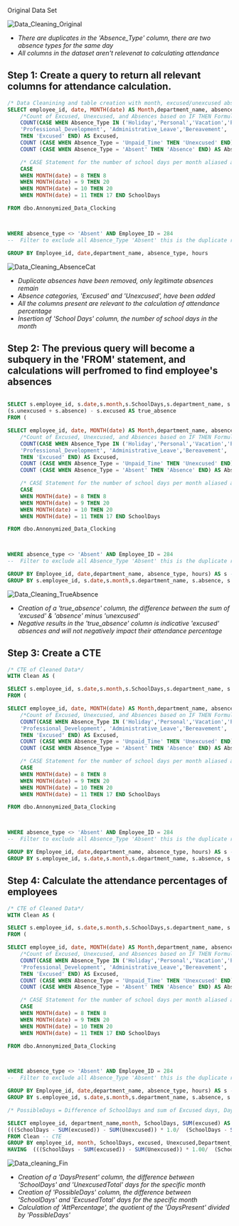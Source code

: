 Original Data Set

![Data_Cleaning_Original](https://user-images.githubusercontent.com/112409778/208680653-eaed806b-ee56-4eae-a27c-9a135a67b48f.png)


- *There are duplicates in the 'Absence_Type' column, there are two absence types for the same day*
- *All columns in the dataset aren't relevenat to calculating attendance*

## Step 1: Create a query to return all relevant columns for attendance calculation.
~~~SQL
/* Data Cleanining and table creation with month, excused/unexcused absences*/
SELECT employee_id, date, MONTH(date) AS Month,department_name, absence_type, 
	/*Count of Excused, Unexcused, and Absences based on IF THEN Formula*/
	COUNT(CASE WHEN Absence_Type IN ('Holiday','Personal','Vacation','Personal_(Longevity)', 
	'Professional_Development', 'Administrative_Leave','Bereavement', 'Religious_Observation', 'Sick', 'Covid_Sick') 
	THEN 'Excused' END) AS Excused,
	COUNT (CASE WHEN Absence_Type = 'Unpaid_Time' THEN 'Unexcused' END) AS Unexcused,
	COUNT (CASE WHEN Absence_Type = 'Absent' THEN 'Absence' END) AS Absence,

	/* CASE Statement for the number of school days per month aliased as SchoolDays*/
	CASE 
	WHEN MONTH(date) = 8 THEN 8 
	WHEN MONTH(date) = 9 THEN 20
	WHEN MONTH(date) = 10 THEN 20
	WHEN MONTH(date) = 11 THEN 17 END SchoolDays

FROM dbo.Annonymized_Data_Clocking



WHERE absence_type <> 'Absent' AND Employee_ID = 284 
--  Filter to exclude all Absence_Type 'Absent' this is the duplicate row that makes it difficult to calculate attendance 

GROUP BY Employee_id, date,department_name, absence_type, hours
~~~

![Data_Cleaning_AbsenceCat](https://user-images.githubusercontent.com/112409778/208681303-7d95e2de-9cf4-4bab-ad93-4266f8f3af94.png)

- *Duplicate absences have been removed, only legitimate absences remain*
- *Absence categories, 'Excused' and 'Unexcused', have been added*
- *All the columns present are relevant to the calculation of attendance percentage*
- *Insertion of 'School Days' column, the number of school days in the month*



## Step 2: The previous query will become a subquery in the 'FROM' statement, and calculations will perfromed to find employee's absences 

~~~SQL 

SELECT s.employee_id, s.date,s.month,s.SchoolDays,s.department_name, s.absence, s.excused, s.unexcused, s.absence_type, 
(s.unexcused + s.absence) - s.excused AS true_absence
FROM (

SELECT employee_id, date, MONTH(date) AS Month,department_name, absence_type, 
	/*Count of Excused, Unexcused, and Absences based on IF THEN Formula*/
	COUNT(CASE WHEN Absence_Type IN ('Holiday','Personal','Vacation','Personal_(Longevity)', 
	'Professional_Development', 'Administrative_Leave','Bereavement', 'Religious_Observation', 'Sick', 'Covid_Sick') 
	THEN 'Excused' END) AS Excused,
	COUNT (CASE WHEN Absence_Type = 'Unpaid_Time' THEN 'Unexcused' END) AS Unexcused,
	COUNT (CASE WHEN Absence_Type = 'Absent' THEN 'Absence' END) AS Absence,

	/* CASE Statement for the number of school days per month aliased as SchoolDays*/
	CASE 
	WHEN MONTH(date) = 8 THEN 8 
	WHEN MONTH(date) = 9 THEN 20
	WHEN MONTH(date) = 10 THEN 20
	WHEN MONTH(date) = 11 THEN 17 END SchoolDays

FROM dbo.Annonymized_Data_Clocking



WHERE absence_type <> 'Absent' AND Employee_ID = 284 
--  Filter to exclude all Absence_Type 'Absent' this is the duplicate row that makes it difficult to calculate attendance 

GROUP BY Employee_id, date,department_name, absence_type, hours) AS s -- Alias subquery
GROUP BY s.employee_id, s.date,s.month,s.department_name, s.absence, s.excused, s.unexcused, s.absence_type,s.Day_type,s.SchoolDays
~~~

![Data_Cleaning_TrueAbsence](https://user-images.githubusercontent.com/112409778/208683686-1c207193-cdad-47de-98a1-7c3705916efc.png)

- *Creation of a 'true_absence' column, the difference between the sum of 'excused' & 'absence' minus 'unexcused'*
- *Negative results in the 'true_absence' column is indicative 'excused' absences and will not negatively impact their attendance percentage*

## Step 3: Create a CTE 

~~~SQL
/* CTE of Cleaned Data*/
WITH Clean AS (

SELECT s.employee_id, s.date,s.month,s.SchoolDays,s.department_name, s.absence, s.excused, s.unexcused, s.absence_type, (s.unexcused + s.absence) - s.excused AS true_absence
FROM (

SELECT employee_id, date, MONTH(date) AS Month,department_name, absence_type, 
	/*Count of Excused, Unexcused, and Absences based on IF THEN Formula*/
	COUNT(CASE WHEN Absence_Type IN ('Holiday','Personal','Vacation','Personal_(Longevity)', 
	'Professional_Development', 'Administrative_Leave','Bereavement', 'Religious_Observation', 'Sick', 'Covid_Sick') 
	THEN 'Excused' END) AS Excused,
	COUNT (CASE WHEN Absence_Type = 'Unpaid_Time' THEN 'Unexcused' END) AS Unexcused,
	COUNT (CASE WHEN Absence_Type = 'Absent' THEN 'Absence' END) AS Absence,

	/* CASE Statement for the number of school days per month aliased as SchoolDays*/
	CASE 
	WHEN MONTH(date) = 8 THEN 8 
	WHEN MONTH(date) = 9 THEN 20
	WHEN MONTH(date) = 10 THEN 20
	WHEN MONTH(date) = 11 THEN 17 END SchoolDays

FROM dbo.Annonymized_Data_Clocking



WHERE absence_type <> 'Absent' AND Employee_ID = 284 
--  Filter to exclude all Absence_Type 'Absent' this is the duplicate row that makes it difficult to calculate attendance 

GROUP BY Employee_id, date,department_name, absence_type, hours) AS s -- Alias subquery
GROUP BY s.employee_id, s.date,s.month,s.department_name, s.absence, s.excused, s.unexcused, s.absence_type,s.Day_type,s.SchoolDays)
~~~

## Step 4: Calculate the attendance percentages of employees

~~~SQL
/* CTE of Cleaned Data*/
WITH Clean AS (

SELECT s.employee_id, s.date,s.month,s.SchoolDays,s.department_name, s.absence, s.excused, s.unexcused, s.absence_type, (s.unexcused + s.absence) - s.excused AS true_absence
FROM (

SELECT employee_id, date, MONTH(date) AS Month,department_name, absence_type, 
	/*Count of Excused, Unexcused, and Absences based on IF THEN Formula*/
	COUNT(CASE WHEN Absence_Type IN ('Holiday','Personal','Vacation','Personal_(Longevity)', 
	'Professional_Development', 'Administrative_Leave','Bereavement', 'Religious_Observation', 'Sick', 'Covid_Sick') 
	THEN 'Excused' END) AS Excused,
	COUNT (CASE WHEN Absence_Type = 'Unpaid_Time' THEN 'Unexcused' END) AS Unexcused,
	COUNT (CASE WHEN Absence_Type = 'Absent' THEN 'Absence' END) AS Absence,

	/* CASE Statement for the number of school days per month aliased as SchoolDays*/
	CASE 
	WHEN MONTH(date) = 8 THEN 8 
	WHEN MONTH(date) = 9 THEN 20
	WHEN MONTH(date) = 10 THEN 20
	WHEN MONTH(date) = 11 THEN 17 END SchoolDays

FROM dbo.Annonymized_Data_Clocking



WHERE absence_type <> 'Absent' AND Employee_ID = 284
--  Filter to exclude all Absence_Type 'Absent' this is the duplicate row that makes it difficult to calculate attendance 

GROUP BY Employee_id, date,department_name, absence_type, hours) AS s -- Alias subquery
GROUP BY s.employee_id, s.date,s.month,s.department_name, s.absence, s.excused, s.unexcused, s.absence_type,s.Day_type,s.SchoolDays)

/* PossibleDays = Difference of SchoolDays and sum of Excused days, DaysPresent =  PossibleDays minus the sum of unexcused days*/  

SELECT employee_id, department_name,month, SchoolDays, SUM(excused) AS ExcusedTotal, SUM(unexcused) AS UnexcusedTotal,(SchoolDays - SUM(excused)) - SUM(Unexcused) AS DaysPresent, SchoolDays - SUM(excused) AS PossibleDays, 
(((SchoolDays - SUM(excused)) - SUM(Unexcused)) * 1.0/  (SchoolDays - SUM(excused))  * 1.0) * 100 AS AttPercentage --DaysPresent/PossibleDays
FROM Clean -- CTE
GROUP BY employee_id, month, SchoolDays, excused, Unexcused,Department_Name, Day_type
HAVING  (((SchoolDays - SUM(excused)) - SUM(Unexcused)) * 1.00/  (SchoolDays - SUM(excused))  * 1.00) * 100 > 0.00 AND SchoolDays - SUM(excused) > 0
~~~~

![Data_cleaning_Fin](https://user-images.githubusercontent.com/112409778/208684735-dc31aa30-7743-4ad6-946f-d51ff65ad392.png)

- *Creation of a 'DaysPresent' column, the difference between 'SchoolDays' and 'UnexcusedTotal' days for the specific month*
- *Creation of 'PossibleDays' column, the difference between 'SchoolDays' and 'ExcusedTotal' days for the specific month*
- *Calculation of 'AttPercentage', the quotient of the 'DaysPresent' divided by 'PossibleDays'*
